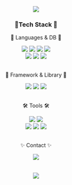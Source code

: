 <div align=center>
	<img src="https://capsule-render.vercel.app/api?type=wave&color=ffc1cc&fontAlign=50&fontAlignY=30&text=Yeabin%20Github!&descAlign=70&descAlignY=55&height=200&fontSize=80&fontColor=ffffff" />
</div>
<div align=center>
	<h3>📌Tech Stack 📌</h3>
	<p>💖 Languages & DB 💖</p>
</div>
<div align="center">
	<img src="https://img.shields.io/badge/Java-007396?style=flat&logo=Conda-Forge&logoColor=white" />
	<img src="https://img.shields.io/badge/HTML5-E34F26?style=flat&logo=HTML5&logoColor=white" />
	<img src="https://img.shields.io/badge/CSS3-1572B6?style=flat&logo=CSS3&logoColor=white" />
	<img src="https://img.shields.io/badge/JavaScript-F7DF1E?style=flat&logo=JavaScript&logoColor=white" />
	<br>
	<img src="https://img.shields.io/badge/Mybatis-000000?style=flat&logo=Fluentd&logoColor=white" />
	<img src="https://img.shields.io/badge/Oracle%20SQL-F80000?style=flat&logo=Oracle&logoColor=white" />
	<img src="https://img.shields.io/badge/MySQL-4479A1?style=flat&logo=MySQL&logoColor=white" />
</div>
<br>
<div align=center>
	<p>🌱 Framework & Library 🌱 </p>
</div>
<div align=center>
	<img src="https://img.shields.io/badge/Spring Boot-6DB33F?style=flat&logo=Spring Boot&logoColor=white" />
  	<img src="https://img.shields.io/badge/React-61DAFB?style=flat&logo=React&logoColor=white" />
	<img src="https://img.shields.io/badge/JPA-CCCCCC?style=flat&logo=Spring&logoColor=white" />
</div>
<br>
<div align=center>
	<p>🛠 Tools 🛠</p>
</div>
<div align=center>
	<img src="https://img.shields.io/badge/IntelliJ-E4405F?style=flat&logo=IntelliJ IDEA&logoColor=white" />
	<img src="https://img.shields.io/badge/Visual%20Studio%20Code-007ACC?style=flat&logo=VisualStudioCode&logoColor=white" />
	<br>
	<img src="https://img.shields.io/badge/Tomcat-F8DC75?style=flat&logo=ApacheTomcat&logoColor=white" />
	<img src="https://img.shields.io/badge/AWS-232F3E?style=flat&logo=AmazonAWS&logoColor=white" />
	<img src="https://img.shields.io/badge/GitHub-181717?style=flat&logo=GitHub&logoColor=white" />
</div>
<br>
<div align=center>
	<p>✨ Contact ✨</p>
	<a href="mailto:yeab0824@naver.com"><img src="https://img.shields.io/badge/Email-d14836?style=flat-square&logo=Gmail&logoColor=white" /></a>
</div>
<br>
<br>
<div align=center>
	<img src="https://github-readme-stats.vercel.app/api/top-langs/?username=jihee-yun&layout=compact"><br><br>
</div>

<div align=center>
</div>
